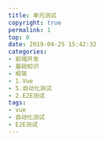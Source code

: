```yaml
---
title: 单元测试
copyright: true
permalink: 1
top: 0
date: 2019-04-25 15:42:32
categories:
- 前端开发
- 基础知识
- 框架
- 1.Vue
- 5.自动化测试
- 2.E2E测试
tags:
- vue
- 自动化测试
- E2E测试
---
```

